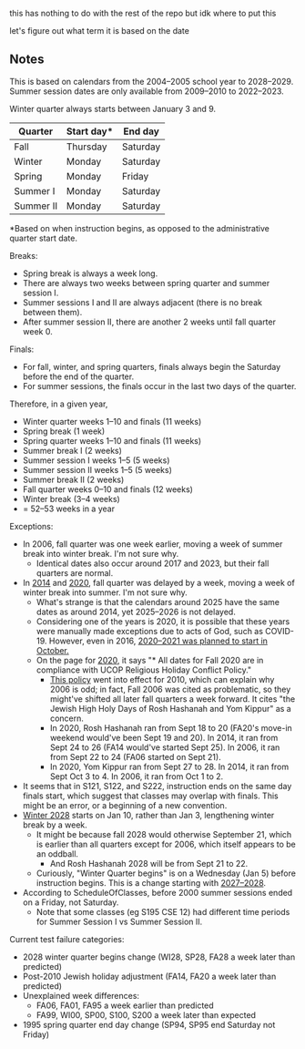 this has nothing to do with the rest of the repo but idk where to put this

let's figure out what term it is based on the date

## Notes

This is based on calendars from the 2004–2005 school year to 2028–2029. Summer session dates are only available from 2009–2010 to 2022–2023.

Winter quarter always starts between January 3 and 9.

| Quarter   | Start day\* | End day  |
| --------- | ----------- | -------- |
| Fall      | Thursday    | Saturday |
| Winter    | Monday      | Saturday |
| Spring    | Monday      | Friday   |
| Summer I  | Monday      | Saturday |
| Summer II | Monday      | Saturday |

\*Based on when instruction begins, as opposed to the administrative quarter start date.

Breaks:

- Spring break is always a week long.
- There are always two weeks between spring quarter and summer session I.
- Summer sessions I and II are always adjacent (there is no break between them).
- After summer session II, there are another 2 weeks until fall quarter week 0.

Finals:

- For fall, winter, and spring quarters, finals always begin the Saturday before the end of the quarter.
- For summer sessions, the finals occur in the last two days of the quarter.

Therefore, in a given year,

- Winter quarter weeks 1–10 and finals (11 weeks)
- Spring break (1 week)
- Spring quarter weeks 1–10 and finals (11 weeks)
- Summer break I (2 weeks)
- Summer session I weeks 1–5 (5 weeks)
- Summer session II weeks 1–5 (5 weeks)
- Summer break II (2 weeks)
- Fall quarter weeks 0–10 and finals (12 weeks)
- Winter break (3–4 weeks)
- = 52–53 weeks in a year

Exceptions:

- In 2006, fall quarter was one week earlier, moving a week of summer break into winter break. I'm not sure why.
  - Identical dates also occur around 2017 and 2023, but their fall quarters are normal.
- In [2014] and [2020], fall quarter was delayed by a week, moving a week of winter break into summer. I'm not sure why.
  - What's strange is that the calendars around 2025 have the same dates as around 2014, yet 2025–2026 is not delayed.
  - Considering one of the years is 2020, it is possible that these years were manually made exceptions due to acts of God, such as COVID-19. However, even in 2016, [2020–2021 was planned to start in October.][2020-v2016]
  - On the page for [2020], it says "\* All dates for Fall 2020 are in compliance with UCOP Religious Holiday Conflict Policy."
    - [This policy][conflict-policy] went into effect for 2010, which can explain why 2006 is odd; in fact, Fall 2006 was cited as problematic, so they might've shifted all later fall quarters a week forward. It cites "the Jewish High Holy Days of Rosh Hashanah and Yom Kippur" as a concern.
    - In 2020, Rosh Hashanah ran from Sept 18 to 20 (FA20's move-in weekend would've been Sept 19 and 20). In 2014, it ran from Sept 24 to 26 (FA14 would've started Sept 25). In 2006, it ran from Sept 22 to 24 (FA06 started on Sept 21).
    - In 2020, Yom Kippur ran from Sept 27 to 28. In 2014, it ran from Sept Oct 3 to 4. In 2006, it ran from Oct 1 to 2.
- It seems that in S121, S122, and S222, instruction ends on the same day finals start, which suggest that classes may overlap with finals. This might be an error, or a beginning of a new convention.
- [Winter 2028][2027] starts on Jan 10, rather than Jan 3, lengthening winter break by a week.
  - It might be because fall 2028 would otherwise September 21, which is earlier than all quarters except for 2006, which itself appears to be an oddball.
    - And Rosh Hashanah 2028 will be from Sept 21 to 22.
  - Curiously, "Winter Quarter begins" is on a Wednesday (Jan 5) before instruction begins. This is a change starting with [2027–2028][2027].
- According to ScheduleOfClasses, before 2000 summer sessions ended on a Friday, not Saturday.
  - Note that some classes (eg S195 CSE 12) had different time periods for Summer Session I vs Summer Session II.

[2014]: https://blink.ucsd.edu/instructors/resources/academic/calendars/2014.html
[2020]: https://blink.ucsd.edu/instructors/resources/academic/calendars/2020.html
[2027]: https://blink.ucsd.edu/instructors/resources/academic/calendars/2027.html
[conflict-policy]: https://www.ucop.edu/institutional-research-academic-planning/_files/policy-religious-holiday-conflict-residence-hall-movein-2007.pdf
[2020-v2016]: https://web.archive.org/web/20160228052634/https://blink.ucsd.edu/instructors/resources/academic/calendars/2020.html

Current test failure categories:

- 2028 winter quarter begins change (WI28, SP28, FA28 a week later than predicted)
- Post-2010 Jewish holiday adjustment (FA14, FA20 a week later than predicted)
- Unexplained week differences:
  - FA06, FA01, FA95 a week earlier than predicted
  - FA99, WI00, SP00, S100, S200 a week later than expected
- 1995 spring quarter end day change (SP94, SP95 end Saturday not Friday)
